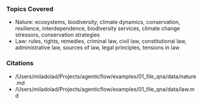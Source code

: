 ### Topics Covered

* Nature: ecosystems, biodiversity, climate dynamics, conservation, resilience, interdependence, biodiversity services, climate change stressors, conservation strategies
* Law: rules, rights, remedies, criminal law, civil law, constitutional law, administrative law, sources of law, legal principles, tensions in law

### Citations
- /Users/miladolad/Projects/agenticflow/examples/01_file_qna/data/nature.md
- /Users/miladolad/Projects/agenticflow/examples/01_file_qna/data/law.md